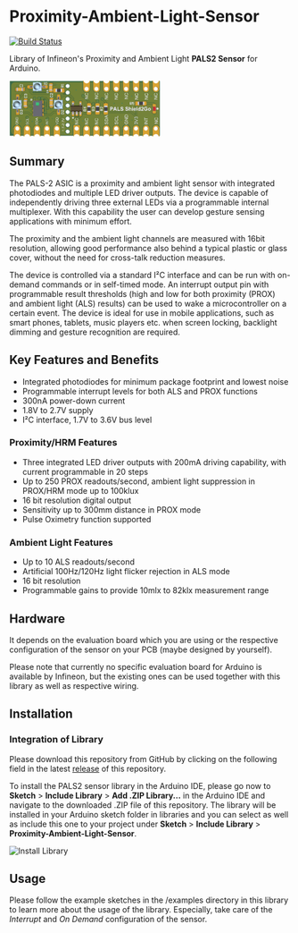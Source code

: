 # Proximity-Ambient-Light-Sensor

[![Build Status](https://travis-ci.com/Infineon/Proximity-Ambient-Light-Sensor.svg?branch=master)](https://travis-ci.com/Infineon/Proximity-Ambient-Light-Sensor)

Library of Infineon's Proximity and Ambient Light **PALS2 Sensor** for Arduino.

<img src="docs/img/shield2go-top.png" height="100px">

## Summary

The PALS-2 ASIC is a proximity and ambient light sensor with integrated photodiodes and multiple LED driver outputs. The device is capable of independently driving three external LEDs via a programmable internal multiplexer. With this capability the user can develop gesture sensing applications with minimum effort. 

The proximity and the ambient light channels are measured with 16bit resolution, allowing good performance also behind a typical plastic or glass cover, without the need for cross-talk reduction measures. 

The device is controlled via a standard I²C interface and can be run with on-demand commands or in self-timed mode. An interrupt output pin with programmable result thresholds (high and low for both proximity (PROX) and ambient light (ALS) results) can be used to wake a microcontroller on a certain event. The device is ideal for use in mobile applications, such as smart phones, tablets, music players etc. when screen locking, backlight dimming and gesture recognition are required.

## Key Features and Benefits

* Integrated photodiodes for minimum package footprint and lowest noise
* Programmable interrupt levels for both ALS and PROX functions
* 300nA power-down current
* 1.8V to 2.7V supply
* I²C interface, 1.7V to 3.6V bus level

### Proximity/HRM Features 
* Three integrated LED driver outputs with 200mA driving capability, with current programmable in 20 steps
* Up to 250 PROX readouts/second, ambient light suppression in PROX/HRM mode up to 100klux
* 16 bit resolution digital output
* Sensitivity up to 300mm distance in PROX mode
* Pulse Oximetry function supported

### Ambient Light Features
* Up to 10 ALS readouts/second
* Artificial 100Hz/120Hz light flicker rejection in ALS mode
* 16 bit resolution
* Programmable gains to provide 10mlx to 82klx measurement range

## Hardware

It depends on the evaluation board which you are using or the respective configuration of the sensor on your PCB (maybe designed by yourself).

Please note that currently no specific evaluation board for Arduino is available by Infineon, but the existing ones can be used together with this library as well as respective wiring.

## Installation

### Integration of Library
Please download this repository from GitHub by clicking on the following field in the latest [release](https://github.com/Infineon/Proximity-Ambient-Light-Sensor/releases) of this repository.

To install the PALS2 sensor library in the Arduino IDE, please go now to **Sketch** > **Include Library** > **Add .ZIP Library...** in the Arduino IDE and navigate to the downloaded .ZIP file of this repository. The library will be installed in your Arduino sketch folder in libraries and you can select as well as include this one to your project under **Sketch** > **Include Library** > **Proximity-Ambient-Light-Sensor**.

![Install Library](https://raw.githubusercontent.com/infineon/assets/master/Pictures/Library_Install_ZIP.png)

## Usage

Please follow the example sketches in the /examples directory in this library to learn more about the usage of the library. Especially, take care of the *Interrupt* and *On Demand*  configuration of the sensor.
